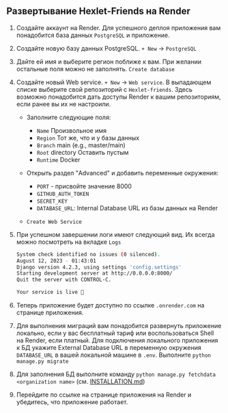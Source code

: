 ## Развертывание Hexlet-Friends на Render

1. Создайте аккаунт на Render. Для успешного деплоя приложения вам понадобится база данных `PostgreSQL` и приложение.
2. Создайте новую базу данных PostgreSQL. `+ New` -> `PostgreSQL`
3. Дайте ей имя и выберите регион поближе к вам. При желании остальные поля можно не заполнять.  `Create database`
4. Создайте новый Web service. `+ New` -> `Web service`. В выпадающем списке выберите свой репозиторий с `Hexlet-friends`. Здесь возможно понадобится дать доступы Render к вашим репозиториям, если ранее вы их не настроили.

   - Заполните следующие поля:

      - `Name` Произвольное имя
      - `Region` Тот же, что и у базы данных
      - `Branch` main (e.g., master/main)
      - `Root` directory Оставить пустым
      - `Runtime` Docker

    - Открыть раздел "Advanced" и добавить переменные окружения:

      - `PORT` - присвойте значение 8000
      - `GITHUB_AUTH_TOKEN`
      - `SECRET_KEY`
      - `DATABASE_URL`: Internal Database URL из базы данных на Render
     
   - `Create Web Service`

5. При успешном завершении логи имеют следующий вид. Их всегда можно посмотреть на вкладке `Logs`

      ```bash
      System check identified no issues (0 silenced).
      August 12, 2023 - 01:43:01
      Django version 4.2.3, using settings 'config.settings'
      Starting development server at http://0.0.0.0:8000/
      Quit the server with CONTROL-C.
 
      Your service is live 🎉
      ```

6. Теперь приложение будет доступно по ссылке `.onrender.com` на странице приложения.

7. Для выполнения миграций вам понадобится развернуть приложение локально, если у вас бесплатный тариф или воспользоваться Shell на Render, если платный. Для подключения локального приложения к БД укажите External Database URL в переменную окружения `DATABASE_URL` в вашей локальной машине в `.env`. Выполните `python manage.py migrate`

8. Для заполнения БД выполните команду `python manage.py fetchdata <organization name>` (см. [INSTALLATION.md](INSTALLATION.md#2-filling-the-database))
9. Перейдите по ссылке на странице приложения на Render и убедитесь, что приложение работает.
